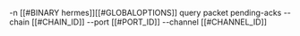 -n [[#BINARY hermes]][[#GLOBALOPTIONS]] query packet pending-acks --chain [[#CHAIN_ID]] --port [[#PORT_ID]] --channel [[#CHANNEL_ID]]
